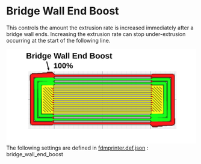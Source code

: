 # Bridge Wall End Boost

This controls the amount the extrusion rate is increased immediately after a bridge wall ends. Increasing the extrusion rate can stop under-extrusion occurring at the start of the following line.


![bridge_wall_end_boost 100%](../images-mb/bridge_wall_end_boost.svg)
The following settings are defined in [fdmprinter.def.json](https://github.com/smartavionics/Cura/blob/mb-master/resources/definitions/fdmprinter.def.json) : bridge_wall_end_boost
